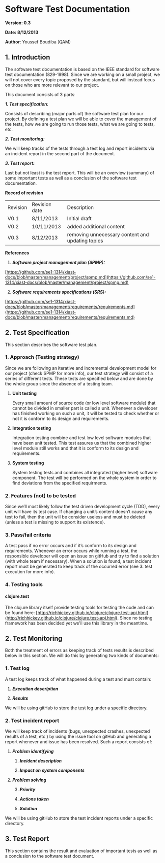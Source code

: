 # Software Test Documentation #


**Version: 0.3**	
	
**Date: 8/12/2013**

**Author**: Youssef Boudiba (QAM)


## 1. Introduction ##

The software test documentation is based on the IEEE standard for software test documentation (829-1998). Since we are working on a small project, we will not cover every topic proposed by the standard, but will instead focus on those who are more relevant to our project. 

This document consists of 3 parts:


**_1. Test specification:_**

Consists of describing (major parts of) the software test plan for our project. 
By defining a test plan we will be able to cover the management of the tests, how we are going to run those tests, what we are going to tests, etc.

**_2. Test monitoring:_**

We will keep tracks of the tests through a test log and report incidents via an incident report in the second part of the document.

**_3. Test report:_**

Last but not least is the test report. This will be an overview (summary) of some important tests as well as a conclusion of the software test documentation.

**Record of revision**

<table>
  <tr>
    <td>Revision</td>
    <td>Revision date</td>
    <td>Description</td>
  </tr>
  <tr>
    <td>V0.1</td>
    <td>8/11/2013</td>
    <td>Initial draft</td>
  </tr>
  <tr>
    <td>V0.2</td>
    <td>10/11/2013</td>
    <td>added additional content</td>
  </tr>
  <tr>
    <td>V0.3</td>
    <td>8/12/2013</td>
    <td>removing unnecessary content and updating topics</td>
  </tr>
</table>


**References**

1. **_Software project management plan (SPMP):_**

[https://github.com/se1-1314/xiast-docs/blob/master/management/project/spmp.md](https://github.com/se1-1314/xiast-docs/blob/master/management/project/spmp.md)

2. **_Software requirements specifications (SRS):_**

[https://github.com/se1-1314/xiast-docs/blob/master/management/requirements/requirements.md](https://github.com/se1-1314/xiast-docs/blob/master/management/requirements/requirements.md)


## 2. Test Specification ##



This section describes the software test plan.

### 1. Approach (Testing strategy) ###

Since we are following an iterative and incremental development model for our project (check SPMP for more info), our test strategy will consist of a series of different tests. These tests are specified below and are done by the whole group since the absence of a testing team. 

1. **Unit testing**

	Every small amount of source code (or low level software module) that cannot be divided in smaller part is called a unit. Whenever a developer has finished working on such a unit, it will be tested to check whether or not it is conform to its design and requirements. 

2. **Integration testing**

	Integration testing combine and test low level software modules that have been unit tested. This test assures us that the combined higher level module still works and that it is conform to its design and requirements.

3. **System testing**

	System testing tests and combines all integrated (higher level) software component. The test will be performed on the whole system in order to find deviations from the specified requirments.

### 2. Features (not) to be tested ###

Since we’ll most likely follow the test driven development cycle (TDD), every unit will have its test case. If changing a unit’s content doesn’t cause any test to fail, then the unit will be consider useless and must be deleted (unless a test is missing to support its existence). 

### 3. Pass/fail criteria ###

A test pass if no error occurs and if it’s conform to its design and requirements. Whenever an error occurs while running a test, the responsible developer will open an issue on gitHub and try to find a solution (with whole team if necessary). When a solution is found, a test incident report must be generated to keep track of the occurred error (see 3. test execution for more info).

### 4. Testing tools ###


#### clojure.test ####

The clojure library itself provide testing tools for testing the code and can be found here: [http://richhickey.github.io/clojure/clojure.test-api.html](http://richhickey.github.io/clojure/clojure.test-api.html). Since no testing framework has been decided yet we'll use this library in the meantime. 


## 2. Test Monitoring ##

Both the treatment of errors as keeping track of tests results is described below in this section. We will do this by generating two kinds of documents:

### 1. Test log ###

A test log keeps track of what happened during a test and must contain:

1. **_Execution description_**

2. **_Results_**

We will be using gitHub to store the test log under a specific directory. 

### 2. Test incident report ###

We will keep track of incidents (bugs, unexpected crashes, unexpected results of a test, etc.) by using the issue tool on gitHub and generating a report whenever and issue has been resolved. Such a report consists of:

1. **_Problem identifying_**

    1. **_Incident description_**

    2. **_Impact on system components_**

2. **_Problem solving_**

    3. **_Priority_**

    4. **_Actions taken_**

    5. **_Solution_**

We will be using gitHub to store the test incident reports under a specific directory. 


## 3. Test Report ##


This section contains the result and evaluation of important tests as well as a conclusion to the software test document. 

